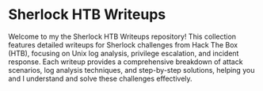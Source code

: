 # Sherlock HTB Writeups

Welcome to my the Sherlock HTB Writeups repository! This collection features detailed writeups for Sherlock challenges from Hack The Box (HTB), focusing on Unix log analysis, privilege escalation, and incident response. Each writeup provides a comprehensive breakdown of attack scenarios, log analysis techniques, and step-by-step solutions, helping you and I understand and solve these challenges effectively.
